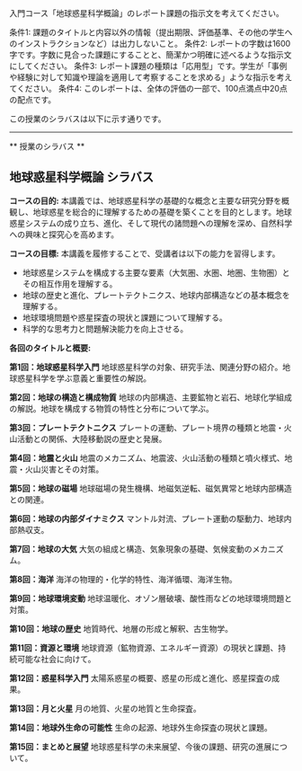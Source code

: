 入門コース「地球惑星科学概論」のレポート課題の指示文を考えてください。

条件1: 課題のタイトルと内容以外の情報（提出期限、評価基準、その他の学生へのインストラクションなど）は出力しないこと。
条件2: レポートの字数は1600字です。字数に見合った課題にすることと、簡潔かつ明確に述べるような指示文にしてください。
条件3: レポート課題の種類は「応用型」です。学生が「事例や経験に対して知識や理論を適用して考察することを求める」ような指示を考えてください。
条件4: このレポートは、全体の評価の一部で、100点満点中20点の配点です。

この授業のシラバスは以下に示す通りです。

---------------------------------------
** 授業のシラバス **
## 地球惑星科学概論 シラバス

**コースの目的:** 本講義では、地球惑星科学の基礎的な概念と主要な研究分野を概観し、地球惑星を総合的に理解するための基礎を築くことを目的とします。地球惑星システムの成り立ち、進化、そして現代の諸問題への理解を深め、自然科学への興味と探究心を高めます。

**コースの目標:**  本講義を履修することで、受講者は以下の能力を習得します。
* 地球惑星システムを構成する主要な要素（大気圏、水圏、地圏、生物圏）とその相互作用を理解する。
* 地球の歴史と進化、プレートテクトニクス、地球内部構造などの基本概念を理解する。
* 地球環境問題や惑星探査の現状と課題について理解する。
* 科学的な思考力と問題解決能力を向上させる。


**各回のタイトルと概要:**

**第1回：地球惑星科学入門**
地球惑星科学の対象、研究手法、関連分野の紹介。地球惑星科学を学ぶ意義と重要性の解説。

**第2回：地球の構造と構成物質**
地球の内部構造、主要鉱物と岩石、地球化学組成の解説。地球を構成する物質の特性と分布について学ぶ。

**第3回：プレートテクトニクス**
プレートの運動、プレート境界の種類と地震・火山活動との関係、大陸移動説の歴史と発展。

**第4回：地震と火山**
地震のメカニズム、地震波、火山活動の種類と噴火様式、地震・火山災害とその対策。

**第5回：地球の磁場**
地球磁場の発生機構、地磁気逆転、磁気異常と地球内部構造との関連。

**第6回：地球の内部ダイナミクス**
マントル対流、プレート運動の駆動力、地球内部熱収支。

**第7回：地球の大気**
大気の組成と構造、気象現象の基礎、気候変動のメカニズム。

**第8回：海洋**
海洋の物理的・化学的特性、海洋循環、海洋生物。

**第9回：地球環境変動**
地球温暖化、オゾン層破壊、酸性雨などの地球環境問題と対策。

**第10回：地球の歴史**
地質時代、地層の形成と解釈、古生物学。

**第11回：資源と環境**
地球資源（鉱物資源、エネルギー資源）の現状と課題、持続可能な社会に向けて。

**第12回：惑星科学入門**
太陽系惑星の概要、惑星の形成と進化、惑星探査の成果。

**第13回：月と火星**
月の地質、火星の地質と生命探査。

**第14回：地球外生命の可能性**
生命の起源、地球外生命探査の現状と課題。

**第15回：まとめと展望**
地球惑星科学の未来展望、今後の課題、研究の進展について。



